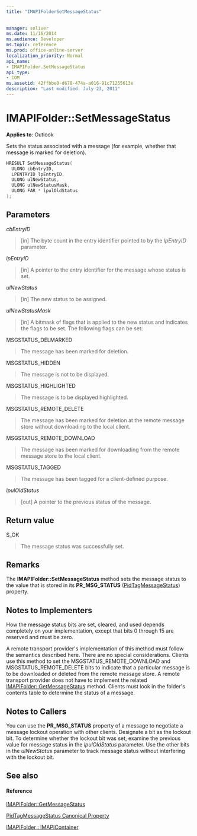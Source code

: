 ```yaml
---
title: "IMAPIFolderSetMessageStatus"
 
 
manager: soliver
ms.date: 11/16/2014
ms.audience: Developer
ms.topic: reference
ms.prod: office-online-server
localization_priority: Normal
api_name:
- IMAPIFolder.SetMessageStatus
api_type:
- COM
ms.assetid: 42ffbbe0-d678-474a-a016-91c71255613e
description: "Last modified: July 23, 2011"
---
```


# IMAPIFolder::SetMessageStatus

  
  
**Applies to**: Outlook 
  
Sets the status associated with a message (for example, whether that message is marked for deletion).
  
```cpp
HRESULT SetMessageStatus(
  ULONG cbEntryID,
  LPENTRYID lpEntryID,
  ULONG ulNewStatus,
  ULONG ulNewStatusMask,
  ULONG FAR * lpulOldStatus
);
```

## Parameters

 _cbEntryID_
  
> [in] The byte count in the entry identifier pointed to by the  _lpEntryID_ parameter. 
    
 _lpEntryID_
  
> [in] A pointer to the entry identifier for the message whose status is set.
    
 _ulNewStatus_
  
> [in] The new status to be assigned. 
    
 _ulNewStatusMask_
  
> [in] A bitmask of flags that is applied to the new status and indicates the flags to be set. The following flags can be set:
    
MSGSTATUS_DELMARKED 
  
> The message has been marked for deletion.
    
MSGSTATUS_HIDDEN 
  
> The message is not to be displayed.
    
MSGSTATUS_HIGHLIGHTED 
  
> The message is to be displayed highlighted.
    
MSGSTATUS_REMOTE_DELETE 
  
> The message has been marked for deletion at the remote message store without downloading to the local client.
    
MSGSTATUS_REMOTE_DOWNLOAD 
  
> The message has been marked for downloading from the remote message store to the local client.
    
MSGSTATUS_TAGGED 
  
> The message has been tagged for a client-defined purpose.
    
 _lpulOldStatus_
  
> [out] A pointer to the previous status of the message.
    
## Return value

S_OK 
  
> The message status was successfully set.
    
## Remarks

The **IMAPIFolder::SetMessageStatus** method sets the message status to the value that is stored in its **PR_MSG_STATUS** ([PidTagMessageStatus](pidtagmessagestatus-canonical-property.md)) property. 
  
## Notes to Implementers

How the message status bits are set, cleared, and used depends completely on your implementation, except that bits 0 through 15 are reserved and must be zero. 
  
A remote transport provider's implementation of this method must follow the semantics described here. There are no special considerations. Clients use this method to set the MSGSTATUS_REMOTE_DOWNLOAD and MSGSTATUS_REMOTE_DELETE bits to indicate that a particular message is to be downloaded or deleted from the remote message store. A remote transport provider does not have to implement the related [IMAPIFolder::GetMessageStatus](imapifolder-getmessagestatus.md) method. Clients must look in the folder's contents table to determine the status of a message. 
  
## Notes to Callers

You can use the **PR_MSG_STATUS** property of a message to negotiate a message lockout operation with other clients. Designate a bit as the lockout bit. To determine whether the lockout bit was set, examine the previous value for message status in the  _lpulOldStatus_ parameter. Use the other bits in the  _ulNewStatus_ parameter to track message status without interfering with the lockout bit. 
  
## See also

#### Reference

[IMAPIFolder::GetMessageStatus](imapifolder-getmessagestatus.md)
  
[PidTagMessageStatus Canonical Property](pidtagmessagestatus-canonical-property.md)
  
[IMAPIFolder : IMAPIContainer](imapifolderimapicontainer.md)

